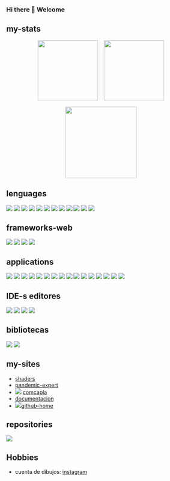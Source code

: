 ### Hi there 👋 Welcome


<!--
**CarlosNaranjoMx/CarlosNaranjoMx** is a ✨ _special_ ✨ repository because its `README.md` (this file) appears on your GitHub profile.

Here are some ideas to get you started:

- 🔭 I’m currently working on ...
- 🌱 I’m currently learning ...
- 👯 I’m looking to collaborate on ...
- 🤔 I’m looking for help with ...
- 💬 Ask me about ...
- 📫 How to reach me: ...
- 😄 Pronouns: ...
- ⚡ Fun fact: ...
-->

## my-stats
<div align="center" >
 <img height=160 align="center" src="https://github-readme-stats.vercel.app/api?username=CarlosNaranjoMx&theme=one_dark_pro"/>&nbsp&nbsp&nbsp
 <img height=160 align="center" src="https://streak-stats.demolab.com?user=CarlosNaranjoMx&theme=dark&date_format=j%20M%5B%20Y%5D"/><br><br>
 <img height=190 align="center" src="https://github-readme-stats.vercel.app/api/top-langs?username=CarlosNaranjoMx&layout=compact&langs_count=6&card_width=320&hide=perl,c,shell&theme=codeSTACKr"/>
</div>

## lenguages
<div>
 <!-- <img src="https://img.shields.io/badge/java-B07219.svg?style=for-the-badge?style=for-the-badge&logo=openjdk&logoColor=white"> -->
 <img src="https://img.shields.io/badge/java-B07219?logo=openjdk&logoColor=white">
 <img src="https://img.shields.io/badge/python-3670A0?logo=python&logoColor=ffdd54">
 <img src="https://img.shields.io/badge/JavaScript-F7DF1E?logo=javascript&logoColor=black">
 <img src="https://img.shields.io/badge/css3-1572B6?logo=css3&logoColor=black">
 <img src="https://img.shields.io/badge/PHP-777BB4?logo=php&logoColor=white">
 <img src="https://img.shields.io/badge/Haskell-5e5086?logo=haskell&logoColor=white">
 <img src="https://img.shields.io/badge/c-%2300599C.svg?logo=c&logoColor=white">
 <img src="https://img.shields.io/badge/csharp-512BD4?logo=csharp&logoColor=white">
 <img src="https://img.shields.io/badge/powershell-4477CF?logo=powershell&logoColor=white">
 <img src="https://img.shields.io/badge/shell-1ED760?logo=shell&logoColor=white">
 <img src="https://img.shields.io/badge/latex-008080?logo=latex&logoColor=white">
 <img src="https://img.shields.io/badge/thymeleaf-005F0F?logo=thymeleaf&logoColor=white">
</div>

## frameworks-web
<div>
 <img src="https://img.shields.io/badge/django-092E20?logo=django&logoColor=white">
 <img src="https://img.shields.io/badge/spring-6DB33F?logo=spring&logoColor=white">
 <img src="https://img.shields.io/badge/laravel-FF2D20?logo=laravel&logoColor=white">
 <img src="https://img.shields.io/badge/react-61DAFB?logo=react&logoColor=white">
</div>

## applications
<div>
 <img src="https://img.shields.io/badge/postman-FF6C37?logo=postman&logoColor=white">
 <img src="https://img.shields.io/badge/adobephotoshop-31A8FF?logo=adobephotoshop&logoColor=white">
 <img src="https://img.shields.io/badge/androidstudio-3DDC84?logo=androidstudio&logoColor=white">
 <img src="https://img.shields.io/badge/apacheant-A81C7D?logo=apacheant&logoColor=white">
 <img src="https://img.shields.io/badge/apachemaven-C71A36?logo=apachemaven&logoColor=white">
 <img src="https://img.shields.io/badge/bitbucket-0052CC?logo=bitbucket&logoColor=white">
 <img src="https://img.shields.io/badge/blender-E87D0D?logo=blender&logoColor=white">
 <img src="https://img.shields.io/badge/burpsuite-FF6633?logo=burpsuite&logoColor=white">
 <img src="https://img.shields.io/badge/composer-885630?logo=composer&logoColor=white">
 <img src="https://img.shields.io/badge/docker-2496ED?logo=docker&logoColor=white">
 <img src="https://img.shields.io/badge/electron-47848F?logo=electron&logoColor=white">
 <img src="https://img.shields.io/badge/filezilla-BF0000?logo=filezilla&logoColor=white">
 <img src="https://img.shields.io/badge/firebase-FFCA28?logo=firebase&logoColor=white">
 <img src="https://img.shields.io/badge/fontawesome-538DD7?logo=fontawesome&logoColor=white">
 <img src="https://img.shields.io/badge/gimp-5C5543?logo=gimp&logoColor=white">
 <img src="https://img.shields.io/badge/xampp-FB7A24?logo=xampp&logoColor=white">
</div>

## IDE-s editores
<div>
 <img src="https://img.shields.io/badge/visualstudiocode-007ACC?logo=visualstudiocode&logoColor=white">
 <img src="https://img.shields.io/badge/apachenetbeanside-1B6AC6?logo=apachenetbeanside&logoColor=white">
 <img src="https://img.shields.io/badge/codeblocks-41AD48?logo=codeblocks&logoColor=white">
 <img src="https://img.shields.io/badge/visualstudio-5C2D91?logo=visualstudio&logoColor=white">
</div>

## bibliotecas

<div>
 <img src="https://img.shields.io/badge/threedotjs-000000?logo=threedotjs&logoColor=white">
 <img src="https://img.shields.io/badge/bootstrap-7952B3?logo=bootstrap&logoColor=white">
</div>

## my-sites
- [shaders](https://shaders-aadfd.web.app/)
- [pandemic-expert](https://pandemic-expert-af96d.web.app/)
- <img src="http://www.google.com/s2/favicons?domain=http://comcapla.org/index.php"> [comcapla](http://comcapla.org/index.php)
- [documentacion](https://carlosnaranjomx.github.io/01_mkdocs/)
- <img src="http://www.google.com/s2/favicons?domain=https://github.com/CarlosNaranjoMx">[github-home](https://github.com/CarlosNaranjoMx)

## repositories

<a href="https://github.com/CarlosNaranjoMx/01_mkdocs">
	<img height=auto align="center" src="https://github-readme-stats.vercel.app/api/pin?username=CarlosNaranjoMx&repo=01_mkdocs&theme=chartreuse-dark"/>
</a>

## Hobbies
- cuenta de dibujos: [instagram](https://www.instagram.com/6dasarata/)
